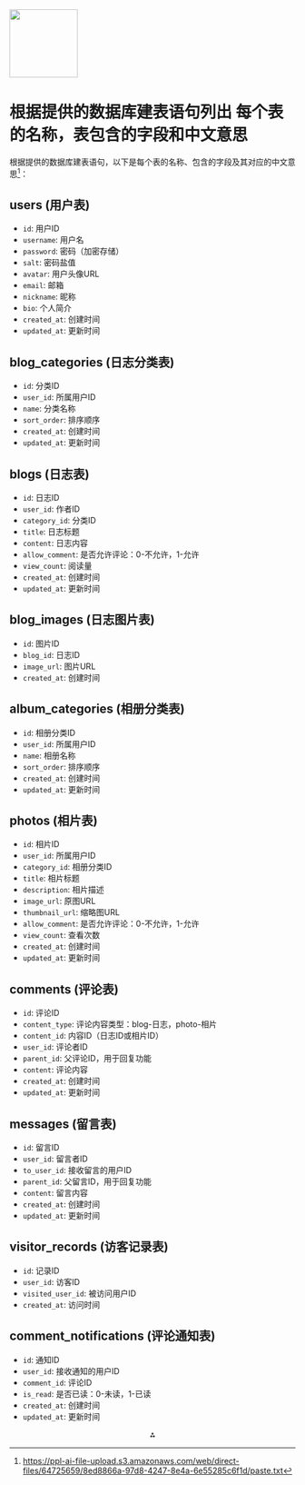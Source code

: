 <img src="https://r2cdn.perplexity.ai/pplx-full-logo-primary-dark%402x.png" class="logo" width="120"/>

# 根据提供的数据库建表语句列出 每个表的名称，表包含的字段和中文意思

根据提供的数据库建表语句，以下是每个表的名称、包含的字段及其对应的中文意思[^1]：

## users (用户表)

* `id`: 用户ID
* `username`: 用户名
* `password`: 密码（加密存储）
* `salt`: 密码盐值
* `avatar`: 用户头像URL
* `email`: 邮箱
* `nickname`: 昵称
* `bio`: 个人简介
* `created_at`: 创建时间
* `updated_at`: 更新时间


## blog_categories (日志分类表)

* `id`: 分类ID
* `user_id`: 所属用户ID
* `name`: 分类名称
* `sort_order`: 排序顺序
* `created_at`: 创建时间
* `updated_at`: 更新时间


## blogs (日志表)

* `id`: 日志ID
* `user_id`: 作者ID
* `category_id`: 分类ID
* `title`: 日志标题
* `content`: 日志内容
* `allow_comment`: 是否允许评论：0-不允许，1-允许
* `view_count`: 阅读量
* `created_at`: 创建时间
* `updated_at`: 更新时间


## blog_images (日志图片表)

* `id`: 图片ID
* `blog_id`: 日志ID
* `image_url`: 图片URL
* `created_at`: 创建时间


## album_categories (相册分类表)

* `id`: 相册分类ID
* `user_id`: 所属用户ID
* `name`: 相册名称
* `sort_order`: 排序顺序
* `created_at`: 创建时间
* `updated_at`: 更新时间


## photos (相片表)

* `id`: 相片ID
* `user_id`: 所属用户ID
* `category_id`: 相册分类ID
* `title`: 相片标题
* `description`: 相片描述
* `image_url`: 原图URL
* `thumbnail_url`: 缩略图URL
* `allow_comment`: 是否允许评论：0-不允许，1-允许
* `view_count`: 查看次数
* `created_at`: 创建时间
* `updated_at`: 更新时间


## comments (评论表)

* `id`: 评论ID
* `content_type`: 评论内容类型：blog-日志，photo-相片
* `content_id`: 内容ID（日志ID或相片ID）
* `user_id`: 评论者ID
* `parent_id`: 父评论ID，用于回复功能
* `content`: 评论内容
* `created_at`: 创建时间
* `updated_at`: 更新时间


## messages (留言表)

* `id`: 留言ID
* `user_id`: 留言者ID
* `to_user_id`: 接收留言的用户ID
* `parent_id`: 父留言ID，用于回复功能
* `content`: 留言内容
* `created_at`: 创建时间
* `updated_at`: 更新时间


## visitor_records (访客记录表)

* `id`: 记录ID
* `user_id`: 访客ID
* `visited_user_id`: 被访问用户ID
* `created_at`: 访问时间


## comment_notifications (评论通知表)

* `id`: 通知ID
* `user_id`: 接收通知的用户ID
* `comment_id`: 评论ID
* `is_read`: 是否已读：0-未读，1-已读
* `created_at`: 创建时间
* `updated_at`: 更新时间

<div style="text-align: center">⁂</div>

[^1]: https://ppl-ai-file-upload.s3.amazonaws.com/web/direct-files/64725659/8ed8866a-97d8-4247-8e4a-6e55285c6f1d/paste.txt

